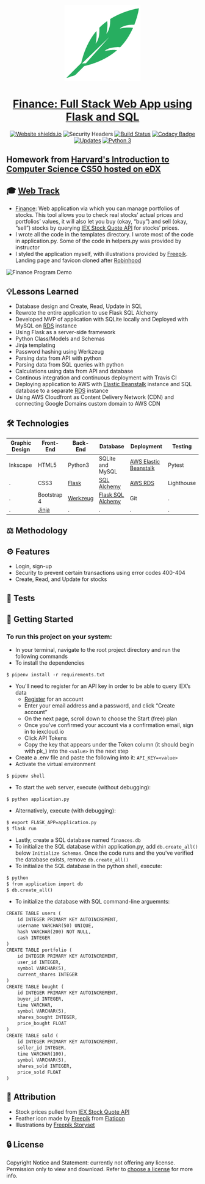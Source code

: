<div align="center">
  <img width="200" src="static/favicon/android-chrome-512x512.png" alt="Robynhood logo">

# [Finance: Full Stack Web App using Flask and SQL](http://robynhood.app/)
[![Website shields.io](https://img.shields.io/website-up-down-green-red/http/shields.io.svg)](http://flask-env.eba-z6mwdiua.us-west-2.elasticbeanstalk.com/)
![Security Headers](https://img.shields.io/security-headers?url=http%3A%2F%2Fflask-env.eba-z6mwdiua.us-west-2.elasticbeanstalk.com%2F)
[![Build Status](https://travis-ci.org/JacobGrisham/Finance-Full-Stack-Web-App-using-Flask-and-SQL.svg?branch=master)](https://travis-ci.org/JacobGrisham/Finance-Full-Stack-Web-App-using-Flask-and-SQL)
[![Codacy Badge](https://app.codacy.com/project/badge/Grade/323b83dec4c44b78bde6a4b2aa3477ec)](https://www.codacy.com/gh/JacobGrisham/Finance-Full-Stack-Web-App-using-Flask-and-SQL/dashboard?utm_source=github.com&amp;utm_medium=referral&amp;utm_content=JacobGrisham/Finance-Full-Stack-Web-App-using-Flask-and-SQL&amp;utm_campaign=Badge_Grade)
[![Updates](https://pyup.io/repos/github/JacobGrisham/Finance-Full-Stack-Web-App-using-Flask-and-SQL/shield.svg)](https://pyup.io/repos/github/JacobGrisham/Finance-Full-Stack-Web-App-using-Flask-and-SQL/)
[![Python 3](https://pyup.io/repos/github/JacobGrisham/Finance-Full-Stack-Web-App-using-Flask-and-SQL/python-3-shield.svg)](https://pyup.io/repos/github/JacobGrisham/Finance-Full-Stack-Web-App-using-Flask-and-SQL/)
</div>

## Homework from [Harvard's Introduction to Computer Science CS50 hosted on eDX](https://www.edx.org/course/cs50s-introduction-to-computer-science)
## 🎓 [Web Track](https://cs50.harvard.edu/x/2020/tracks/web/)
-   [Finance](https://cs50.harvard.edu/x/2020/tracks/web/finance/): Web application via which you can manage portfolios of stocks. This tool allows you to check real stocks’ actual prices and portfolios’ values, it will also let you buy (okay, “buy”) and sell (okay, “sell”) stocks by querying [IEX Stock Quote API](https://iexcloud.io/docs/api/#quote) for stocks’ prices.
-   I wrote all the code in the templates directory. I wrote most of the code in application.py. Some of the code in helpers.py was provided by instructor
-   I styled the application myself, with illustrations provided by [Freepik](http://www.freepik.com/). Landing page and favicon cloned after [Robinhood](https://robinhood.com/us/en/)

![Finance Program Demo](img/demo.gif)

## 💡Lessons Learned
-   Database design and Create, Read, Update in SQL
-   Rewrote the entire application to use Flask SQL Alchemy
-   Developed MVP of application with SQLite locally and Deployed with MySQL on [RDS](https://aws.amazon.com/rds/) instance
-   Using Flask as a server-side framework
-   Python Class/Models and Schemas
-   Jinja templating
-   Password hashing using Werkzeug
-   Parsing data from API with python
-   Parsing data from SQL queries with python
-   Calculations using data from API and database
-   Continous integration and continuous deployment with Travis CI
-   Deploying application to AWS with [Elastic Beanstalk](https://aws.amazon.com/elasticbeanstalk/) instance and SQL database to a separate [RDS](https://aws.amazon.com/rds/) instance
-   Using AWS Cloudfront as Content Delivery Network (CDN) and connecting Google Domains custom domain to AWS CDN

## 🛠 Technologies
|Graphic Design|Front-End|Back-End|Database|Deployment|Testing|
|------------- | ------- | ------ | ------ | -------- | -------|
|Inkscape	    |HTML5	  |Python3  |SQLite and MySQL  |[AWS Elastic Beanstalk]()	   |Pytest|
|.			      |CSS3		  |[Flask](https://flask.palletsprojects.com/en/1.1.x/)   |[SQL Alchemy](https://www.sqlalchemy.org/)|[AWS RDS](https://aws.amazon.com/rds/)      |Lighthouse|
|.			        |Bootstrap 4|[Werkzeug](https://werkzeug.palletsprojects.com/en/1.0.x/)	|[Flask SQL Alchemy](https://flask-sqlalchemy.palletsprojects.com/en/2.x/)	  |Git		   |.|
|.			        |[Jinja](https://jinja.palletsprojects.com/en/2.11.x/)    |.		   |.		    |.		     |.|

## ⚖️ Methodology

## ⚙️ Features
-   Login, sign-up
-   Security to prevent certain transactions using error codes 400-404
-   Create, Read, and Update for stocks

## 📐 Tests

## 🚀 Getting Started
### To run this project on your system:
-   In your terminal, navigate to the root project directory and run the following commands
-   To install the dependencies
```
$ pipenv install -r requirements.txt
```
-   You'll need to register for an API key in order to be able to query IEX’s data
	-   [Register](iexcloud.io/cloud-login#/register/) for an account
	-   Enter your email address and a password, and click “Create account”
	-   On the next page, scroll down to choose the Start (free) plan
	-   Once you’ve confirmed your account via a confirmation email, sign in to iexcloud.io
	-   Click API Tokens
	-   Copy the key that appears under the Token column (it should begin with pk_) into the `<value>` in the next step
-   Create a .env file and paste the following into it: `API_KEY=<value>`
-   Activate the virtual environment
```
$ pipenv shell
```
-   To start the web server, execute (without debugging):
```
$ python application.py 
```
-   Alternatively, execute (with debugging):
```
$ export FLASK_APP=application.py
$ flask run
```
-   Lastly, create a SQL database named `finances.db`
-   To initialize the SQL database within application.py, add `db.create_all()` below `Initialize Schemas`. Once the code runs and the you've verified the database exists, remove `db.create_all()`
-   To initialize the SQL database in the python shell, execute:
```
$ python
$ from application import db
$ db.create_all()
```
-   To initialize the database with SQL command-line arguemnts:
```
CREATE TABLE users (
	id INTEGER PRIMARY KEY AUTOINCREMENT,
	username VARCHAR(50) UNIQUE, 
	hash VARCHAR(200) NOT NULL, 
	cash INTEGER
)
CREATE TABLE portfolio (
	id INTEGER PRIMARY KEY AUTOINCREMENT,
	user_id INTEGER, 
	symbol VARCHAR(5), 
	current_shares INTEGER
)
CREATE TABLE bought (
	id INTEGER PRIMARY KEY AUTOINCREMENT,
	buyer_id INTEGER, 
	time VARCHAR, 
	symbol VARCHAR(5), 
	shares_bought INTEGER, 
	price_bought FLOAT
)
CREATE TABLE sold (
	id INTEGER PRIMARY KEY AUTOINCREMENT,
	seller_id INTEGER, 
	time VARCHAR(100), 
	symbol VARCHAR(5), 
	shares_sold INTEGER, 
	price_sold FLOAT
)
```

## 📣 Attribution
-   Stock prices pulled from [IEX Stock Quote API](https://iexcloud.io/docs/api/#quote)
-   Feather icon made by [Freepik](http://www.freepik.com/) from [Flaticon](https://www.flaticon.com/free-icon/feather_105145?term=feather&page=1&position=85&related_item_id=105145)
-   Illustrations by [Freepik Storyset](https://storyset.com/people/rafiki)

## 🔒 License
Copyright Notice and Statement: currently not offering any license. Permission only to view and download. Refer to [choose a license](https://choosealicense.com/no-permission/) for more info.
